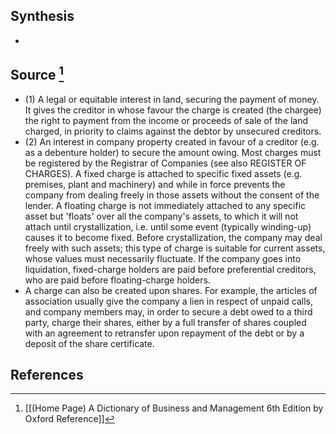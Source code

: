 ## Synthesis
- 
## Source [^1]
- (1) A legal or equitable interest in land, securing the payment of money. It gives the creditor in whose favour the charge is created (the chargee) the right to payment from the income or proceeds of sale of the land charged, in priority to claims against the debtor by unsecured creditors. 
- (2) An interest in company property created in favour of a creditor (e.g. as a debenture holder) to secure the amount owing. Most charges must be registered by the Registrar of Companies (see also REGISTER OF CHARGES). A fixed charge is attached to specific fixed assets (e.g. premises, plant and machinery) and while in force prevents the company from dealing freely in those assets without the consent of the lender. A floating charge is not immediately attached to any specific asset but 'floats' over all the company's assets, to which it will not attach until crystallization, i.e. until some event (typically winding-up) causes it to become fixed. Before crystallization, the company may deal freely with such assets; this type of charge is suitable for current assets, whose values must necessarily fluctuate. If the company goes into liquidation, fixed-charge holders are paid before preferential creditors, who are paid before floating-charge holders.
- A charge can also be created upon shares. For example, the articles of association usually give the company a lien in respect of unpaid calls, and company members may, in order to secure a debt owed to a third party, charge their shares, either by a full transfer of shares coupled with an agreement to retransfer upon repayment of the debt or by a deposit of the share certificate.
## References

[^1]: [[(Home Page) A Dictionary of Business and Management 6th Edition by Oxford Reference]]